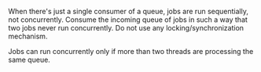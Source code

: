 When there's just a single consumer of a queue, jobs are run sequentially, not concurrently.
Consume the incoming queue of jobs in such a way that two jobs never run concurrently.
Do not use any locking/synchronization mechanism.

<div class="hint">
  Jobs can run concurrently only if more than two threads are processing the same queue.
</div>
